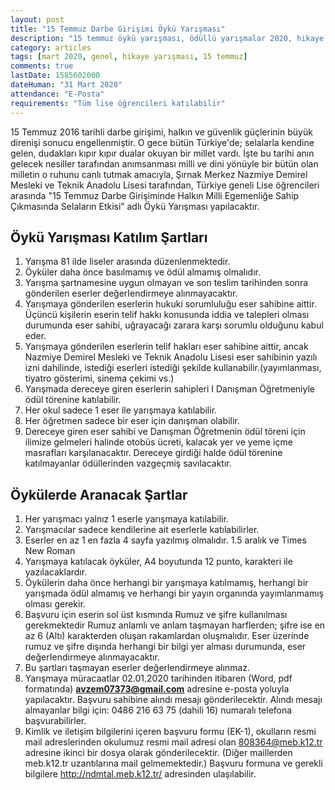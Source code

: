 ```yaml
---
layout: post
title: "15 Temmuz Darbe Girişimi Öykü Yarışması"
description: "15 temmuz öykü yarışması, ödüllü yarışmalar 2020, hikaye yazma yarışması"
category: articles
tags: [mart 2020, genel, hikaye yarışması, 15 temmuz]
comments: true
lastDate: 1585602000    
dateHuman: "31 Mart 2020"
attendance: "E-Posta"
requirements: "Tüm lise öğrencileri katılabilir"
---
```


15 Temmuz 2016 tarihli darbe girişimi, halkın ve güvenlik güçlerinin büyük direnişi sonucu engellenmiştir. O gece bütün Türkiye'de; selalarla kendine gelen, dudakları kıpır kıpır dualar okuyan bir millet vardı. İşte bu tarihi anın gelecek nesiller tarafından anımsanması milli ve dini yönüyle bir bütün olan milletin o ruhunu canlı tutmak amacıyla, Şırnak Merkez Nazmiye Demirel Mesleki ve Teknik Anadolu Lisesi tarafından, Türkiye geneli Lise öğrencileri arasında "15 Temmuz Darbe Girişiminde Halkın Milli Egemenliğe Sahip Çıkmasında Selaların Etkisi” adlı Öykü Yarışması yapılacaktır.  

 
## Öykü Yarışması Katılım Şartları
1. Yarışma 81 ilde liseler arasında düzenlenmektedir.
2. Öyküler daha önce basılmamış ve ödül almamış olmalıdır.
3. Yarışma şartnamesine uygun olmayan ve son teslim tarihinden sonra gönderilen eserler değerIendirmeye alınmayacaktır.
4. Yarışmaya gönderilen eserlerin hukuki sorumluluğu eser sahibine aittir. Üçüncü kişilerin eserin telif hakkı konusunda iddia ve talepleri olması durumunda eser sahibi, uğrayacağı zarara karşı sorumlu olduğunu kabul eder.
5. Yarışmaya gönderilen eserlerin telif hakları eser sahibine aittir, ancak Nazmiye Demirel Mesleki ve Teknik Anadolu Lisesi eser sahibinin yazılı izni dahilinde, istediği eserleri istediği şekilde kullanabilir.(yayımlanması, tiyatro gösterimi, sinema çekimi vs.)
6. Yarışmada dereceye giren eserlerin sahipleri I Danışman Öğretmeniyle ödül törenine katılabilir.
7. Her okul sadece 1 eser ile yarışmaya katılabilir.
8. Her öğretmen sadece bir eser için danışman olabilir.
9. Dereceye giren eser sahibi ve Danışman Öğretmenin ödül töreni için ilimize gelmeleri halinde otobüs ücreti, kalacak yer ve yeme içme masrafları karşılanacaktır. Dereceye girdiği halde ödül törenine katılmayanlar ödüllerinden vazgeçmiş savılacaktır.

## Öykülerde Aranacak Şartlar
1. Her yarışmacı yalnız 1 eserle yarışmaya katılabilir.
2. Yarışmacılar sadece kendilerine ait eserlerle katılabilirler.
3. Eserler en az 1 en fazla 4 sayfa yazılmış olmalıdır. 1.5 aralık ve Times New Roman
4. Yarışmaya katılacak öyküler, A4 boyutunda 12 punto, karakteri ile yazılacaklardır.
5. Öykülerin daha önce herhangi bir yarışmaya katılmamış, herhangi bir yarışmada ödül almamış ve herhangi bir yayın organında yayımlanmamış olması gerekir.
6. Başvuru için eserin sol üst kısmında Rumuz ve şifre kullanılması gerekmektedir Rumuz anlamlı ve anlam taşmayan harflerden; şifre ise en az 6 (Altı) karakterden oluşan rakamlardan oluşmalıdır. Eser üzerinde rumuz ve şifre dışında herhangi bir bilgi yer alması durumunda, eser değerIendirmeye alınmayacaktır.
7. Bu şartları taşmayan eserler değerlendirmeye alınmaz.
8. Yarışmaya müracaatlar 02.01.2020 tarihinden itibaren (Word, pdf formatında) **avzem07373@gmail.com** adresine e-posta yoluyla yapılacaktır. Başvuru sahibine alındı mesajı gönderilecektir. Alındı mesajı almayanlar bilgi için: 0486 216 63 75 (dahili 16) numaralı telefona başvurabilirler.
9. Kimlik ve iletişim bilgilerini içeren başvuru formu (EK-1), okulların resmi mail adreslerinden okulumuz resmi mail adresi olan 808364@meb.k12.tr adresine ikinci bir dosya olarak gönderilecektir. (Diğer maillerden meb.k12.tr uzantılarına mail gelmemektedir.) Başvuru formuna ve gerekli bilgilere http://ndmtal.meb.k12.tr/ adresinden ulaşılabilir.